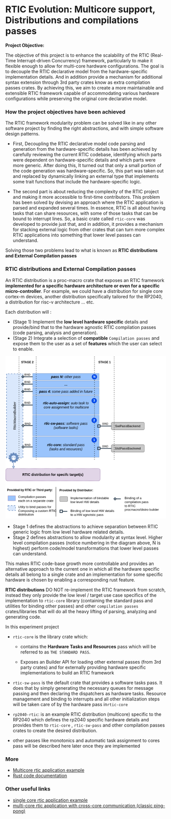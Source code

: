 # RTIC Evolution: Multicore support, Distributions and compilations passes


**Project Objective:** 

The objective of this project is to enhance the scalability of the RTIC (Real-Time Interrupt-driven Concurrency) framework, particularly to make it flexible enough to allow for multi-core hardware configurations. The goal is to decouple the RTIC declarative model from the hardware-specific implementation details. And in addition provide a mechanism for additional syntax extension through 3rd party crates know as extra compilation passes crates. By achieving this, we aim to create a more maintainable and extensible RTIC framework capable of accommodating various hardware configurations while preserving the original core declarative model.

### How the project objectives have been achieved
The RTIC framework modularity problem can be solved like in any other software project by finding the right abstractions, and with simple software design patterns. 

- First, Decoupling the RTIC declarative model code parsing and generation from the hardware-specific details has been achieved by carefully reviewing the current RTIC codebase, identifying which parts were dependent on hardware-specific details and which parts were more generic. After doing this, It turned out that only a small portion of the code generation was hardware-specific. So, this part was taken out and replaced by dynamically linking an external type that implements some trait functions that include the hardware-specific logic. 

- The second part is about reducing the complexity of the RTIC project and making it more accessible to first-time contributors. This problem has been solved by devising an approach where the RTIC application is parsed and expanded several times. In essence, RTIC is all about having tasks that can share resources, with some of those tasks that can be bound to interrupt lines. So, a basic crate called `rtic-core` was developed to provide just that, and in addition, it provides a mechanism for stacking external logic from other crates that can turn more complex RTIC applications into something that lower level passes can understand. 

Solving those two problems lead to what is known as **RTIC distributions and External Compilation passes**

### **RTIC distributions** and External Compilation passes

An RTIC distribution is a proc-macro crate that exposes an RTIC framework **implemented for a specific hardware architecture or even for a specific micro-controller**. For example, we could have a distribution for single core cortex-m devices, another distribution specifically tailored for the RP2040, a distribution for risc-v architecture ... etc. 

Each distribution will :

- (Stage 1) Implement the **low level hardware specific** details and provide/bind that to the hardware agnostic RTIC compilation passes (code parsing, analysis and generation).
- (Stage 2) Integrate a selection of **compatible** `Compilation passes` and expose them to the user as a set of **features** which the user can select to enable.

![stack](modular_arch.white.png)  

- Stage 1 defines the abstractions to achieve separation between RTIC generic logic from low level hardware related details.
- Stage 2 defines abstractions to allow modularity at syntax level. Higher level compilation passes (notice numbering in the diagram above, N is highest) perform code/model transformations that lower level passes can understand.

This makes RTIC code-base growth more controllable and provides an alternative approach to the current one in which all the hardware specific details all belong to a single crate and an implementation for some specific hardware is chosen by enabling a corresponding rust feature. 

**RTIC distributions** DO NOT re-implement the RTIC framework from scratch, instead they only provide the low level / target use case specifics of the implementation to `rtic-core` library (containing the standard pass and utilities for binding other passes)  and other `compilation passes` crates/libraries that will do all the heavy lifting of parsing, analyzing and generating code.

In this experiment project

- `rtic-core` is the library crate which:

  - contains the **Hardware Tasks and Resources** pass which will be referred to as `THE STANDARD PASS`.

  - Exposes an Builder API for loading other external passes (from 3rd party crates) and for externally providing hardware specific implementations to build an RTIC framework 

- `rtic-sw-pass` is the default crate that provides a software tasks pass. It does that by simply generating the necessary queues for message passing and then declaring the dispatchers as hardware tasks. Resource management and binding to interrupts and all other initialization steps will be taken care of by the hardware pass in`rtic-core`

- `rp2040-rtic`: is an example RTIC distribution (multicore) specific to the RP2040 which defines the rp2040 specific hardware details and provides them to  `rtic-core` , `rtic-sw-pass` and other compilation passes crates to create the desired distribution.  

- other passes like monotonics and automatic task assignment to cores pass will be described here later once they are implemented



### More

- [Multicore rtic application example](rtic_mc.md)
- [Rust code documentation](https://zakimadaoui.github.io/rtic-mc-experiments/)

### Other useful links
- [single core rtic application example](rp2040-rtic/examples/hello_rtic.rs) 
- [multi-core rtic application with cross-core communication (classic ping-pong)](rp2040-rtic/examples/ping_pong.rs)  
